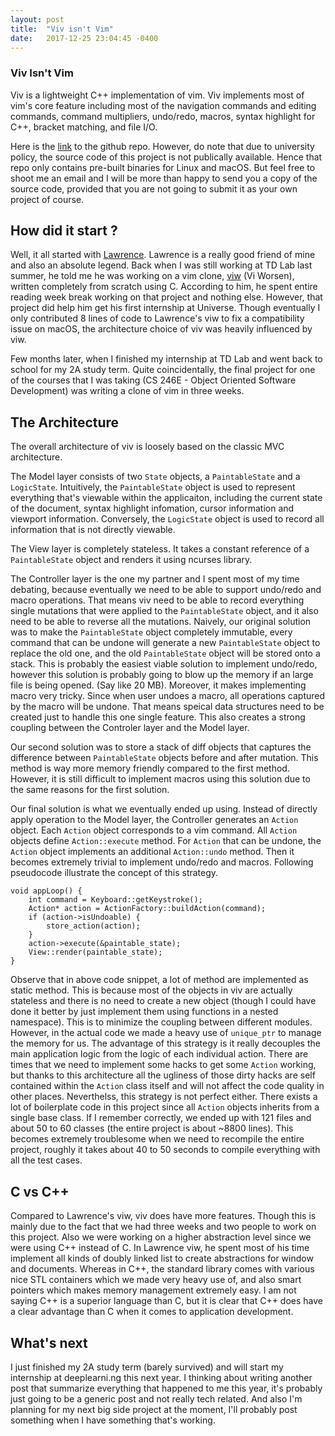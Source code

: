 ```yaml
---
layout: post
title:  "Viv isn't Vim"
date:   2017-12-25 23:04:45 -0400
---
```


### Viv Isn't Vim

Viv is a lightweight C++ implementation of vim. Viv implements most of vim's core feature including most of the navigation commands and editing commands, command multipliers, undo/redo, macros, syntax highlight for C++, bracket matching, and file I/O.

Here is the [link][viv-github] to the github repo. However, do note that due to university policy, the source code of this project is not publically available. Hence that repo only contains pre-built binaries for Linux and macOS. But feel free to shoot me an email and I will be more than happy to send you a copy of the source code, provided that you are not going to submit it as your own project of course. 


## How did it start ? 
Well, it all started with [Lawrence][lpan-site]. Lawrence is a really good friend of mine and also an absolute legend. Back when I was still working at TD Lab last summer, he told me he was working on a vim clone, [viw][viw-github] (Vi Worsen), written completely from scratch using C. According to him, he spent entire reading week break working on that project and nothing else. However, that project did help him get his first internship at Universe. Though eventually I only contributed 8 lines of code to Lawrence's viw to fix a compatibility issue on macOS, the architecture choice of viv was heavily influenced by viw.

Few months later, when I finished my internship at TD Lab and went back to school for my 2A study term. Quite coincidentally, the final project for one of the courses that I was taking (CS 246E - Object Oriented Software Development) was writing a clone of vim in three weeks. 

## The Architecture
The overall architecture of viv is loosely based on the classic MVC architecture. 

The Model layer consists of two `State` objects, a `PaintableState` and a `LogicState`. Intuitively, the `PaintableState` object is used to represent everything that's viewable within the applicaiton, including the current state of the document, syntax highlight infomation, cursor information and viewport information. Conversely, the `LogicState` object is used to record all information that is not directly viewable. 

The View layer is completely stateless. It takes a constant reference of a `PaintableState` object and renders it using ncurses library. 

The Controller layer is the one my partner and I spent most of my time debating, because eventually we need to be able to support undo/redo and macro operations. That means viv need to be able to record everything single mutations that were applied to the `PaintableState` object, and it also need to be able to reverse all the mutations. Naively, our original solution was to make the `PaintableState` object completely immutable, every command that can be undone will generate a new `PaintableState` object to replace the old one, and the old `PaintableState` object will be stored onto a stack. This is probably the easiest viable solution to implement undo/redo, however this solution is probably going to blow up the memory if an large file is being opened. (Say like 20 MB). Moreover, it makes implementing macro very tricky. Since when user undoes a macro, all operations captured by the macro will be undone. That means speical data structures need to be created just to handle this one single feature. This also creates a strong coupling between the Controler layer and the Model layer.

Our second solution was to store a stack of diff objects that captures the difference between `PaintableState` objects before and after mutation. This method is way more memory friendly compared to the first method. However, it is still difficult to implement macros using this solution due to the same reasons for the first solution. 

Our final solution is what we eventually ended up using. Instead of directly apply operation to the Model layer, the Controller generates an `Action` object. Each `Action` object corresponds to a vim command. All `Action` objects define `Action::execute` method. For `Action` that can be undone, the `Action` object implements an additional `Action::undo` method. Then it becomes extremely trivial to implement undo/redo and macros. Following pseudocode illustrate the concept of this strategy.

```
void appLoop() {
    int command = Keyboard::getKeystroke();
    Action* action = ActionFactory::buildAction(command); 
    if (action->isUndoable) {
        store_action(action);
    }
    action->execute(&paintable_state);
    View::render(paintable_state);
}
```

Observe that in above code snippet, a lot of method are implemented as static method. This is because most of the objects in viv are actually stateless and there is no need to create a new object (though I could have done it better by just implement them using functions in a nested namespace). This is to minimize the coupling between different modules. However, in the actual code we made a heavy use of `unique_ptr` to manage the memory for us. The advantage of this strategy is it really decouples the main application logic from the logic of each individual action. There are times that we need to implement some hacks to get some `Action` working, but thanks to this architecture all the ugliness of those dirty hacks are self contained within the `Action` class itself and will not affect the code quality in other places. Neverthelss, this strategy is not perfect either. There exists a lot of boilerplate code in this project since all `Action` objects inherits from a single base class. If I remember correctly, we ended up with 121 files and about 50 to 60 classes (the entire project is about ~8800 lines). This becomes extremely troublesome when we need to recompile the entire project, roughly it takes about 40 to 50 seconds to compile everything with all the test cases.


## C vs C++ 
Compared to Lawrence's viw, viv does have more features. Though this is mainly due to the fact that we had three weeks and two people to work on this project. Also we were working on a higher abstraction level since we were using C++ instead of C. In Lawrence viw, he spent most of his time implement all kinds of doubly linked list to create abstractions for window and documents. Whereas in C++, the standard library comes with various nice STL containers which we made very heavy use of, and also smart pointers which makes memory management extremely easy. I am not saying C++ is a superior language than C, but it is clear that C++ does have a clear advantage than C when it comes to application development.

## What's next
I just finished my 2A study term (barely survived) and will start my internship at deeplearni.ng this next year. I thinking about writing another post that summarize everything that happened to me this year, it's probably just going to be a generic post and not really tech related. And also I'm planning for my next big side project at the moment, I'll probably post something when I have something that's working.


[lpan-site]: http://lpan.io
[viv-github]: https://github.com/Azhng/viv
[viw-github]: https://github.com/lpan/viw
